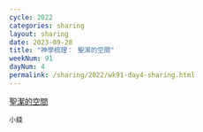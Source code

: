 ```yaml
---
cycle: 2022
categories: sharing
layout: sharing
date: 2023-09-28
title: "神學梳理： 聖潔的空間"
weekNum: 91
dayNum: 4
permalink: /sharing/2022/wk91-day4-sharing.html
---
```


[ 聖潔的空間](https://eccseattle.github.io/media/sharing/2022/wk091/2023-09-28-bin.m4a)

`小錢`
